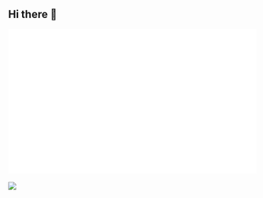 ## Hi there 👋

<!--
**shisisan/shisisan** is a ✨ _special_ ✨ repository because its `README.md` (this file) appears on your GitHub profile.

Here are some ideas to get you started:

- 🔭 I’m currently working on ...
- 🌱 I’m currently learning ...
- 👯 I’m looking to collaborate on ...
- 🤔 I’m looking for help with ...
- 💬 Ask me about ...
- 📫 How to reach me: ...
- 😄 Pronouns: ...
- ⚡ Fun fact: ...
-->

![](https://raw.githubusercontent.com/shisisan/github-stats/master/generated/overview.svg#gh-dark-mode-only)

![](https://github-readme-stats.vercel.app/api/top-langs/?username=shisisan&theme=dark&layout=compact)
